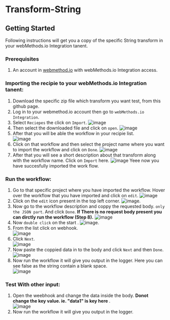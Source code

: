 # Transform-String
## Getting Started
Following instructions will get you a copy of the specific String transform in your webMethods.io Integration tanent.

### Prerequisites
1. An account in [webmethod.io](https://www.softwareag.cloud/site/product/webmethods-io-integration.html) with webMethods.io Integration access.

### Importing the recipie to your webMethods.io Integration tanent:
1. Download the specific zip file which transform you want test, from this github page.
2. Log in to your webmethod.io account then go to `webMethods.io Integration`.
3. Select `Reciepes` the click on `Import`.
![image](https://user-images.githubusercontent.com/60179170/88805095-5d798500-d1cc-11ea-97de-dec146247ecc.png)
4. Then select the downloaded file and click on `open`.
![image](https://user-images.githubusercontent.com/60179170/89008067-9bd78700-d327-11ea-83bf-ea7133f4581e.png)
5. After that you will be able the workflow in your recipie list.<br/>
![image](https://user-images.githubusercontent.com/60179170/88959966-6f3c5480-d2c0-11ea-901c-dd374b132b98.png)
6. Click on that workflow and then select the project name where you want to import the workflow and click on `Done`.
![image](https://user-images.githubusercontent.com/60179170/88805882-5737d880-d1cd-11ea-8414-17324e86dcd6.png)
7. After that you will see a short description about that transform along with the workflow name. Click on `Import` here.
![image](https://user-images.githubusercontent.com/60179170/89008155-c88b9e80-d327-11ea-87e0-c7ffd6c79490.png)
Yeee now you have succesfully imported the work flow.

### Run the workflow:
1. Go to that specific project where you have imported the workflow. Hover over the workflow that you have imported and click on `edit`.
![image](https://user-images.githubusercontent.com/60179170/89008187-dc370500-d327-11ea-9dca-b44721372c52.png)
2. Click on the `edit` icon present in the top left corner.
![image](https://user-images.githubusercontent.com/60179170/88808530-a29fb600-d1d0-11ea-90e1-d4efeebfe853.png).
3. Now go to the workflow description and coppy the requested body. `only the JSON part`. And click `Done`. <b> If There is no request body present you can dirctly run the workflow (Step 8).</b>
![image](https://user-images.githubusercontent.com/60179170/89008231-f40e8900-d327-11ea-987f-9e52fbca9fef.png)
4. Now `double click` on the start .
![image](https://user-images.githubusercontent.com/60179170/88809305-9700bf00-d1d1-11ea-91a2-235dfaf46578.png).
5. From the list click on webhook.<br/>
![image](https://user-images.githubusercontent.com/60179170/89008115-b447a180-d327-11ea-8fbe-e0c48f8f8a92.png)
6. Click `Next`.<br/>
![image](https://user-images.githubusercontent.com/60179170/88910377-05995780-d27a-11ea-99cc-b472dac0f0ef.png)
7. Now paste the coppied data in to the body and click `Next` and then `Done`.
![image](https://user-images.githubusercontent.com/60179170/89008308-10122a80-d328-11ea-838e-817f2706a62c.png)
8. Now run the workflow it will give you output in the logger. Here you can see false as the string contain a blank space.<br/>
![image](https://user-images.githubusercontent.com/60179170/89008366-2c15cc00-d328-11ea-88f2-c6cb017fb354.png)

### Test With other input:
1. Open the weebhook and change the data inside the body. <b> Donot change the key value. ie. "data1" is key here  </b>.<br/>
![image](https://user-images.githubusercontent.com/60179170/89009092-81061200-d329-11ea-8cd8-e3f1658c3ff6.png)
2.  Now run the workflow it will give you output in the logger. 

